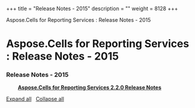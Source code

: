 +++
title = "Release Notes - 2015" 
description = "" 
weight = 8128 
+++

Aspose.Cells for Reporting Services : Release Notes - 2015  

# Aspose.Cells for Reporting Services : Release Notes - 2015


### Release Notes - 2015

&nbsp;&nbsp;&nbsp;&nbsp;&nbsp;&nbsp;&nbsp;&nbsp;[**Aspose.Cells for Reporting Services 2.2.0 Release Notes**](https://docs2.aspose.com/cells/reportingservices/releasenotes/releasenotes-2015/aspose.cells+for+reporting+services+2.2.0+release+notes)    

[Expand all](#)   [Collapse all](#)

           

